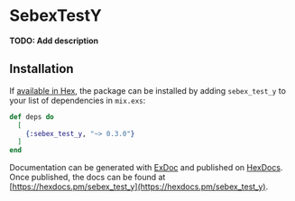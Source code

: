 # SebexTestY

**TODO: Add description**

## Installation

If [available in Hex](https://hex.pm/docs/publish), the package can be installed
by adding `sebex_test_y` to your list of dependencies in `mix.exs`:

```elixir
def deps do
  [
	{:sebex_test_y, "~> 0.3.0"}
  ]
end
```

Documentation can be generated with [ExDoc](https://github.com/elixir-lang/ex_doc)
and published on [HexDocs](https://hexdocs.pm). Once published, the docs can
be found at [https://hexdocs.pm/sebex_test_y](https://hexdocs.pm/sebex_test_y).

